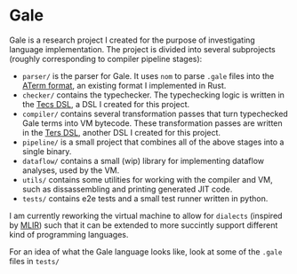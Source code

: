 # Gale

Gale is a research project I created for the purpose of investigating language implementation. The project is divided into several subprojects (roughly corresponding to compiler pipeline stages):

- `parser/` is the parser for Gale. It uses `nom` to parse `.gale` files into the [ATerm format](https://github.com/MDBijman/aterms), an existing format I implemented in Rust.
- `checker/` contains the typechecker. The typechecking logic is written in the [Tecs DSL](https://github.com/MDBijman/tecs), a DSL I created for this project.
- `compiler/` contains several transformation passes that turn typechecked Gale terms into VM bytecode. These transformation passes are written in the [Ters DSL](https://github.com/MDBijman/ters), another DSL I created for this project.
- `pipeline/` is a small project that combines all of the above stages into a single binary.
- `dataflow/` contains a small (wip) library for implementing dataflow analyses, used by the VM.
- `utils/` contains some utilities for working with the compiler and VM, such as dissassembling and printing generated JIT code.
- `tests/` contains e2e tests and a small test runner written in python.

I am currently reworking the virtual machine to allow for `dialects` (inspired by [MLIR](https://mlir.llvm.org/docs/Dialects/)) such that it can be extended to more succintly support different kind of programming languages.

For an idea of what the Gale language looks like, look at some of the `.gale` files in `tests/`
